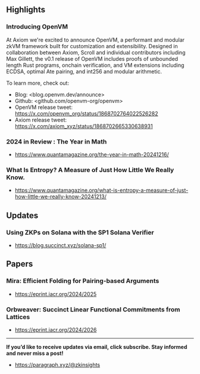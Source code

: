 ## Highlights
### Introducing OpenVM
At Axiom we're excited to announce OpenVM, a performant and modular zkVM framework built for customization and extensibility. Designed in collaboration between Axiom, Scroll and individual contributors including Max Gillett, the v0.1 release of OpenVM includes proofs of unbounded length Rust programs, onchain verification, and VM extensions including ECDSA, optimal Ate pairing, and int256 and modular arithmetic.

To learn more, check out:
* Blog: <blog.openvm.dev/announce>
* Github: <github.com/openvm-org/openvm>
* OpenVM release tweet: <https://x.com/openvm_org/status/1868702764022526282>
* Axiom release tweet: <https://x.com/axiom_xyz/status/1868702665330638931>
### 2024 in Review : The Year in Math
- <https://www.quantamagazine.org/the-year-in-math-20241216/>
### What Is Entropy? A Measure of Just How Little We Really Know.
- <https://www.quantamagazine.org/what-is-entropy-a-measure-of-just-how-little-we-really-know-20241213/>

## Updates
### Using ZKPs on Solana with the SP1 Solana Verifier
- <https://blog.succinct.xyz/solana-sp1/>

## Papers
### Mira: Efficient Folding for Pairing-based Arguments
- <https://eprint.iacr.org/2024/2025>
### Orbweaver: Succinct Linear Functional Commitments from Lattices
- <https://eprint.iacr.org/2024/2026>



---
**If you’d like to receive updates via email, click subscribe. Stay informed and never miss a post!**

- <https://paragraph.xyz/@zkinsights>

